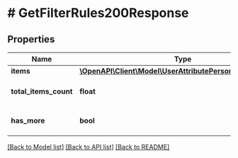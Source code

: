 # # GetFilterRules200Response

## Properties

Name | Type | Description | Notes
------------ | ------------- | ------------- | -------------
**items** | [**\OpenAPI\Client\Model\UserAttributePersonalizedCatalog[]**](UserAttributePersonalizedCatalog.md) |  | [optional]
**total_items_count** | **float** | Total number of rules. | [optional]
**has_more** | **bool** | If another page with rules exists. | [optional]

[[Back to Model list]](../../README.md#models) [[Back to API list]](../../README.md#endpoints) [[Back to README]](../../README.md)
